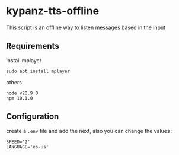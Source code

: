 # kypanz-tts-offline

This script is an offline way to listen messages based in the input

## Requirements

install mplayer

```
sudo apt install mplayer
```

others

```
node v20.9.0
npm 10.1.0
```

## Configuration

create a `.env` file and add the next, also you can change the values :

```
SPEED='2'
LANGUAGE='es-us'
```



